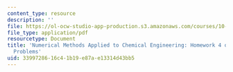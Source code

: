 ```yaml
---
content_type: resource
description: ''
file: https://ol-ocw-studio-app-production.s3.amazonaws.com/courses/10-34-numerical-methods-applied-to-chemical-engineering-fall-2015/3399728616c41b19e87ae13314d43bb5_MIT10_34F15_Problem_HW4.pdf
file_type: application/pdf
resourcetype: Document
title: 'Numerical Methods Applied to Chemical Engineering: Homework 4 on Initial Value
  Problems'
uid: 33997286-16c4-1b19-e87a-e13314d43bb5
---
```


